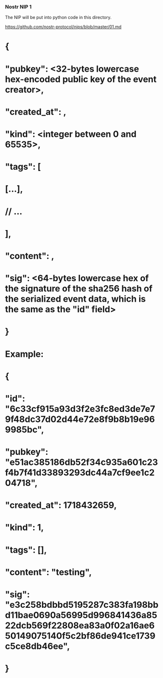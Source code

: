 ### Nostr NIP 1

The NIP will be put into python code in this directory.

https://github.com/nostr-protocol/nips/blob/master/01.md


# {


#   "pubkey": <32-bytes lowercase hex-encoded public key of the event creator>,
#   "created_at": <unix timestamp in seconds>,
#   "kind": <integer between 0 and 65535>,
#   "tags": [
#     [<arbitrary string>...],
#     // ...
#   ],
#   "content": <arbitrary string>,
#   "sig": <64-bytes lowercase hex of the signature of the sha256 hash of the serialized event data, which is the same as the "id" field>
# }


# Example:
# {
#   "id": "6c33cf915a93d3f2e3fc8ed3de7e79f48dc37d02d44e72e8f9b8b19e969985bc",
#   "pubkey": "e51ac385186db52f34c935a601c23f4b7f41d33893293dc44a7cf9ee1c204718",
#   "created_at": 1718432659,
#   "kind": 1,
#   "tags": [],
#   "content": "testing",
#   "sig": "e3c258bdbbd5195287c383fa198bbd11bae0690a56995d996841436a8522dcb569f22808ea83a0f02a16ae650149075140f5c2bf86de941ce1739c5ce8db46ee",
# }